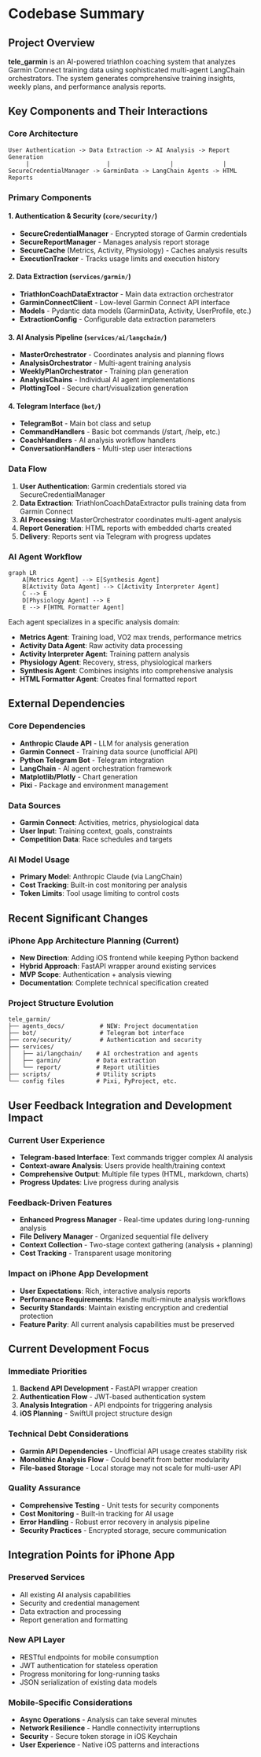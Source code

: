 # Codebase Summary

## Project Overview

**tele_garmin** is an AI-powered triathlon coaching system that analyzes Garmin Connect training data using sophisticated multi-agent LangChain orchestrators. The system generates comprehensive training insights, weekly plans, and performance analysis reports.

## Key Components and Their Interactions

### Core Architecture

```
User Authentication -> Data Extraction -> AI Analysis -> Report Generation
     |                      |                 |              |
SecureCredentialManager -> GarminData -> LangChain Agents -> HTML Reports
```

### Primary Components

#### 1. Authentication & Security (`core/security/`)
- **SecureCredentialManager** - Encrypted storage of Garmin credentials
- **SecureReportManager** - Manages analysis report storage
- **SecureCache** (Metrics, Activity, Physiology) - Caches analysis results
- **ExecutionTracker** - Tracks usage limits and execution history

#### 2. Data Extraction (`services/garmin/`)
- **TriathlonCoachDataExtractor** - Main data extraction orchestrator
- **GarminConnectClient** - Low-level Garmin Connect API interface
- **Models** - Pydantic data models (GarminData, Activity, UserProfile, etc.)
- **ExtractionConfig** - Configurable data extraction parameters

#### 3. AI Analysis Pipeline (`services/ai/langchain/`)
- **MasterOrchestrator** - Coordinates analysis and planning flows
- **AnalysisOrchestrator** - Multi-agent training analysis
- **WeeklyPlanOrchestrator** - Training plan generation
- **AnalysisChains** - Individual AI agent implementations
- **PlottingTool** - Secure chart/visualization generation

#### 4. Telegram Interface (`bot/`)
- **TelegramBot** - Main bot class and setup
- **CommandHandlers** - Basic bot commands (/start, /help, etc.)
- **CoachHandlers** - AI analysis workflow handlers
- **ConversationHandlers** - Multi-step user interactions

### Data Flow

1. **User Authentication**: Garmin credentials stored via SecureCredentialManager
2. **Data Extraction**: TriathlonCoachDataExtractor pulls training data from Garmin Connect
3. **AI Processing**: MasterOrchestrator coordinates multi-agent analysis
4. **Report Generation**: HTML reports with embedded charts created
5. **Delivery**: Reports sent via Telegram with progress updates

### AI Agent Workflow

```mermaid
graph LR
    A[Metrics Agent] --> E[Synthesis Agent]
    B[Activity Data Agent] --> C[Activity Interpreter Agent]
    C --> E
    D[Physiology Agent] --> E
    E --> F[HTML Formatter Agent]
```

Each agent specializes in a specific analysis domain:
- **Metrics Agent**: Training load, VO2 max trends, performance metrics
- **Activity Data Agent**: Raw activity data processing
- **Activity Interpreter Agent**: Training pattern analysis
- **Physiology Agent**: Recovery, stress, physiological markers
- **Synthesis Agent**: Combines insights into comprehensive analysis
- **HTML Formatter Agent**: Creates final formatted report

## External Dependencies

### Core Dependencies
- **Anthropic Claude API** - LLM for analysis generation
- **Garmin Connect** - Training data source (unofficial API)
- **Python Telegram Bot** - Telegram integration
- **LangChain** - AI agent orchestration framework
- **Matplotlib/Plotly** - Chart generation
- **Pixi** - Package and environment management

### Data Sources
- **Garmin Connect**: Activities, metrics, physiological data
- **User Input**: Training context, goals, constraints
- **Competition Data**: Race schedules and targets

### AI Model Usage
- **Primary Model**: Anthropic Claude (via LangChain)
- **Cost Tracking**: Built-in cost monitoring per analysis
- **Token Limits**: Tool usage limiting to control costs

## Recent Significant Changes

### iPhone App Architecture Planning (Current)
- **New Direction**: Adding iOS frontend while keeping Python backend
- **Hybrid Approach**: FastAPI wrapper around existing services
- **MVP Scope**: Authentication + analysis viewing
- **Documentation**: Complete technical specification created

### Project Structure Evolution
```
tele_garmin/
├── agents_docs/          # NEW: Project documentation
├── bot/                  # Telegram bot interface
├── core/security/        # Authentication and security
├── services/            
│   ├── ai/langchain/    # AI orchestration and agents
│   ├── garmin/          # Data extraction
│   └── report/          # Report utilities
├── scripts/             # Utility scripts
└── config files         # Pixi, PyProject, etc.
```

## User Feedback Integration and Development Impact

### Current User Experience
- **Telegram-based Interface**: Text commands trigger complex AI analysis
- **Context-aware Analysis**: Users provide health/training context
- **Comprehensive Output**: Multiple file types (HTML, markdown, charts)
- **Progress Updates**: Live progress during analysis

### Feedback-Driven Features
- **Enhanced Progress Manager** - Real-time updates during long-running analysis
- **File Delivery Manager** - Organized sequential file delivery
- **Context Collection** - Two-stage context gathering (analysis + planning)
- **Cost Tracking** - Transparent usage monitoring

### Impact on iPhone App Development
- **User Expectations**: Rich, interactive analysis reports
- **Performance Requirements**: Handle multi-minute analysis workflows
- **Security Standards**: Maintain existing encryption and credential protection
- **Feature Parity**: All current analysis capabilities must be preserved

## Current Development Focus

### Immediate Priorities
1. **Backend API Development** - FastAPI wrapper creation
2. **Authentication Flow** - JWT-based authentication system
3. **Analysis Integration** - API endpoints for triggering analysis
4. **iOS Planning** - SwiftUI project structure design

### Technical Debt Considerations
- **Garmin API Dependencies** - Unofficial API usage creates stability risk
- **Monolithic Analysis Flow** - Could benefit from better modularity
- **File-based Storage** - Local storage may not scale for multi-user API

### Quality Assurance
- **Comprehensive Testing** - Unit tests for security components
- **Cost Monitoring** - Built-in tracking for AI usage
- **Error Handling** - Robust error recovery in analysis pipeline
- **Security Practices** - Encrypted storage, secure communication

## Integration Points for iPhone App

### Preserved Services
- All existing AI analysis capabilities
- Security and credential management
- Data extraction and processing
- Report generation and formatting

### New API Layer
- RESTful endpoints for mobile consumption
- JWT authentication for stateless operation
- Progress monitoring for long-running tasks
- JSON serialization of existing data models

### Mobile-Specific Considerations
- **Async Operations** - Analysis can take several minutes
- **Network Resilience** - Handle connectivity interruptions
- **Security** - Secure token storage in iOS Keychain
- **User Experience** - Native iOS patterns and interactions